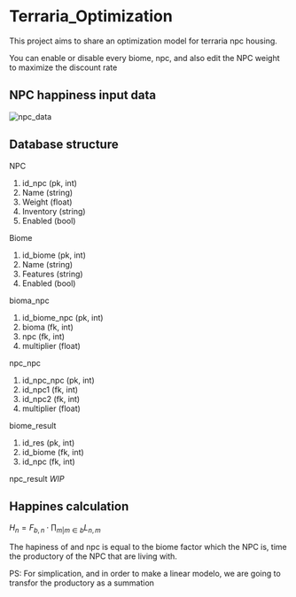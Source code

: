 # Terraria_Optimization

This project aims to share an optimization model for terraria npc housing.

You can enable or disable every biome, npc, and also edit the NPC weight to maximize the discount rate

## NPC happiness input data

![npc_data](https://static.wikia.nocookie.net/terraria_gamepedia/images/c/c0/Happiness_chart.png/revision/latest?cb=20230523013148)

## Database structure

NPC  
1. id_npc (pk, int)
2. Name (string)
3. Weight (float)
4. Inventory (string)
5. Enabled (bool)

Biome
1. id_biome (pk, int)
2. Name (string)
3. Features (string)
4. Enabled (bool)

bioma_npc
1. id_biome_npc (pk, int)
2. bioma (fk, int)
3. npc (fk, int)
4. multiplier (float)

npc_npc
1. id_npc_npc (pk, int)
2. id_npc1 (fk, int)
3. id_npc2 (fk, int)
4. multiplier (float)

biome_result
1. id_res (pk, int)
2. id_biome (fk, int)
3. id_npc (fk, int)

npc_result *WIP*

## Happines calculation

$H_n = F_{b,n} \cdot \prod_{m | m \in b} L_{n,m}$

The hapiness of and npc is equal to the biome factor which the NPC is, time the productory of the NPC that are living with.

PS: For simplication, and in order to make a linear modelo, we are going to transfor the productory as a summation